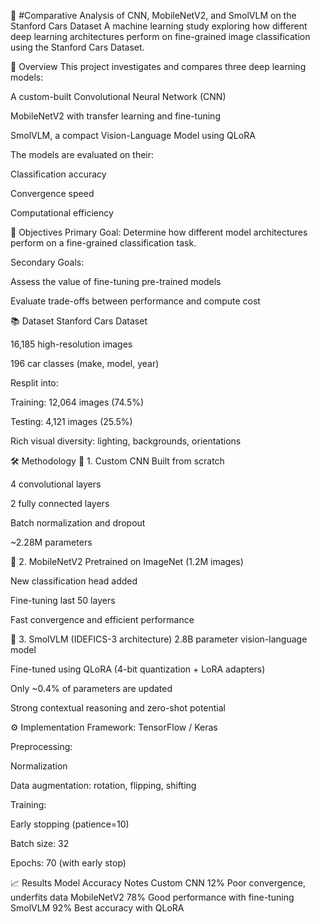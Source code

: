 🚗 #Comparative Analysis of CNN, MobileNetV2, and SmolVLM on the Stanford Cars Dataset
A machine learning study exploring how different deep learning architectures perform on fine-grained image classification using the Stanford Cars Dataset.

📌 Overview
This project investigates and compares three deep learning models:

A custom-built Convolutional Neural Network (CNN)

MobileNetV2 with transfer learning and fine-tuning

SmolVLM, a compact Vision-Language Model using QLoRA

The models are evaluated on their:

Classification accuracy

Convergence speed

Computational efficiency

🎯 Objectives
Primary Goal: Determine how different model architectures perform on a fine-grained classification task.

Secondary Goals:

Assess the value of fine-tuning pre-trained models

Evaluate trade-offs between performance and compute cost

📚 Dataset
Stanford Cars Dataset

16,185 high-resolution images

196 car classes (make, model, year)

Resplit into:

Training: 12,064 images (74.5%)

Testing: 4,121 images (25.5%)

Rich visual diversity: lighting, backgrounds, orientations

🛠️ Methodology
🔧 1. Custom CNN
Built from scratch

4 convolutional layers

2 fully connected layers

Batch normalization and dropout

~2.28M parameters

🔧 2. MobileNetV2
Pretrained on ImageNet (1.2M images)

New classification head added

Fine-tuning last 50 layers

Fast convergence and efficient performance

🔧 3. SmolVLM (IDEFICS-3 architecture)
2.8B parameter vision-language model

Fine-tuned using QLoRA (4-bit quantization + LoRA adapters)

Only ~0.4% of parameters are updated

Strong contextual reasoning and zero-shot potential

⚙️ Implementation
Framework: TensorFlow / Keras

Preprocessing:

Normalization

Data augmentation: rotation, flipping, shifting

Training:

Early stopping (patience=10)

Batch size: 32

Epochs: 70 (with early stop)

📈 Results
Model	Accuracy	Notes
Custom CNN	12%	Poor convergence, underfits data
MobileNetV2	78%	Good performance with fine-tuning
SmolVLM	92%	Best accuracy with QLoRA

